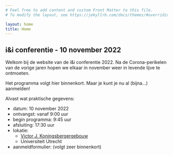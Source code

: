 ```yaml
---
# Feel free to add content and custom Front Matter to this file.
# To modify the layout, see https://jekyllrb.com/docs/themes/#overriding-theme-defaults

layout: home
title: Home
---
```


## i&i conferentie - 10 november 2022

Welkom bij de website van de i&i conferentie 2022. 
Na de Corona-perikelen van de vorige jaren hopen we elkaar 
in november weer in levende lijve te ontmoeten.

Het programma volgt hier binnenkort. Maar je kunt je nu al (bijna...) aanmelden!

Alvast wat praktische gegevens:

* datum: 10 november 2022
* ontvangst: vanaf 9:00 uur 
* begin programma: 9:45 uur 
* afsluiting: 17:30 uur
* lokatie:
    * [Victor J. Koningsbergergebouw](https://www.uu.nl/victor-j-koningsbergergebouw)
    * Universiteit Utrecht
* aanmeldformulier: (volgt zeer binnenkort)
